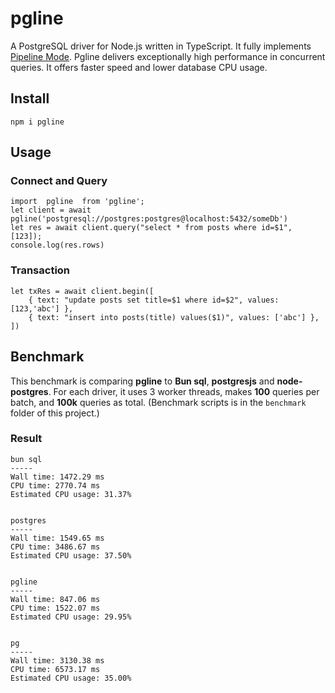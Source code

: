 # pgline
A PostgreSQL driver for Node.js written in TypeScript. It fully implements [Pipeline Mode](https://www.postgresql.org/docs/current/libpq-pipeline-mode.html). Pgline delivers exceptionally high performance in concurrent queries. It offers faster speed and lower database CPU usage. 

## Install
```
npm i pgline
```

## Usage

### Connect and Query
```
import  pgline  from 'pgline';
let client = await pgline('postgresql://postgres:postgres@localhost:5432/someDb')
let res = await client.query("select * from posts where id=$1", [123]);
console.log(res.rows)
```
### Transaction
```
let txRes = await client.begin([
    { text: "update posts set title=$1 where id=$2", values: [123,'abc'] },
    { text: "insert into posts(title) values($1)", values: ['abc'] },
])
```

## Benchmark

This benchmark is comparing **pgline** to **Bun sql**, **postgresjs** and **node-postgres**. For each driver, it uses 3 worker threads, makes **100** queries per batch, and **100k** queries as total.
(Benchmark scripts is in the `benchmark` folder of this project.)

### Result
```
bun sql
-----
Wall time: 1472.29 ms
CPU time: 2770.74 ms
Estimated CPU usage: 31.37%


postgres
-----
Wall time: 1549.65 ms
CPU time: 3486.67 ms
Estimated CPU usage: 37.50%


pgline
-----
Wall time: 847.06 ms
CPU time: 1522.07 ms
Estimated CPU usage: 29.95%


pg
-----
Wall time: 3130.38 ms
CPU time: 6573.17 ms
Estimated CPU usage: 35.00%

```
